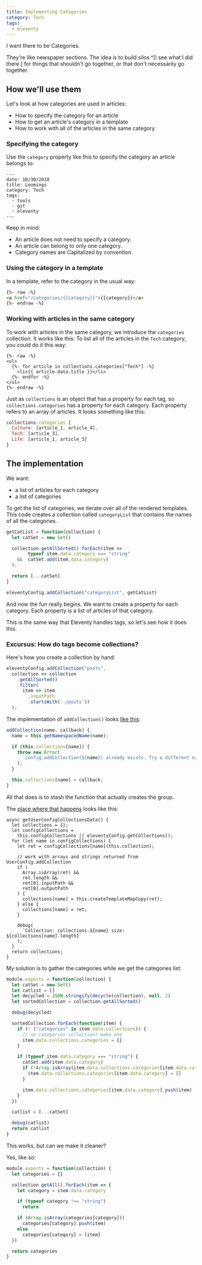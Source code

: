```yaml
---
title: Implementing Categories
category: Tech
tags:
  - eleventy
---
```


I want there to be Categories.


They're like newspaper sections.
The idea is
to build silos ^[I see what I did there.]
for things
that shouldn't go together,
or that don't necessarily go together.


## How we'll use them

Let's look at how categories are used in articles:

- How to specify the category for an article
- How to get an article's category in a template
- How to work with all of the articles in the same category

### Specifying the category

Use the `category` property
like this to specify
the category an article belongs to:

``` text
---
date: 10/30/2018
title: Loomings
category: Tech
tags:
  - tools
  - git
  - eleventy
---
```

Keep in mind:

- An article does not need to specify a category.
- An article can belong to only one category.
- Category names are Capitalized by convention.


### Using the category in a template

In a template, refer to
the category in the usual way:

```html
{%- raw -%}
<a href="/categories/{{category}}">{{category}}</a>
{%- endraw -%}
```

### Working with articles in the same category

To work with articles in the same category,
we introduce
the `categories` collection.
It works like this:
To list
all of the articles in
the `Tech` category,
you could do it this way:

```liquid
{%- raw -%}
<ul>
  {%- for article in collections.categories["Tech"] -%}
    <li>{{ article.data.title }}</li>
  {%- endfor -%}
</ul>
{%- endraw -%}
```


Just as
`collections`
is an object that has
a property for each tag,
so `collections.categories`
has a property for each category.
Each property refers to an array of articles.
It looks something like this:

```js
collections.categories {
  Culture: [article_1, article_4],
  Tech: [article_3],
  Life: [article_1, article_3]
}
```



## The implementation

We want:

- a list of articles for each category
- a list of categories


To get the list of categories,
we iterate over all of the
rendered templates.
This code
creates a collection called
`categoryList`
that contains
the names of all the categories.

```js
getCatList = function(collection) {
  let catSet = new Set()

  collection.getAllSorted().forEach(item =>
        typeof item.data.category === "string"
    &&  catSet.add(item.data.category)
  );

  return [...catSet]
}

eleventyConfig.addCollection("categoryList", getCatList)
```

And now the fun really begins.
We want to
create a property for each
category.
Each property is a list
of articles of that category.

This is the same way that
Eleventy handles tags,
so let's see how it does this.

### Excursus: How do tags become collections?


Here's how you create a collection
by hand:

```js
eleventyConfig.addCollection("posts",
  collection => collection
    .getAllSorted()
    .filter(
      item => item
        .inputPath
        .startsWith('./posts'))
  );
```

The implementation of `addCollection()` looks
[like this][addCollection]:

```js
addCollection(name, callback) {
  name = this.getNamespacedName(name);

  if (this.collections[name]) {
    throw new Error(
      `config.addCollection(${name}) already exists. Try a different name for your collection.`
    );
  }

  this.collections[name] = callback;
}
```


All that does is
to stash the function
that actually creates the group.


The [place where that happens](https://github.com/11ty/eleventy/blob/master/src/TemplateMap.js#L167-L191)
looks like this:

``` js/5
async getUserConfigCollectionsData() {
  let collections = {};
  let configCollections =
    this.configCollections || eleventyConfig.getCollections();
  for (let name in configCollections) {
    let ret = configCollections[name](this.collection);

    // work with arrays and strings returned from UserConfig.addCollection
    if (
      Array.isArray(ret) &&
      ret.length &&
      ret[0].inputPath &&
      ret[0].outputPath
    ) {
      collections[name] = this.createTemplateMapCopy(ret);
    } else {
      collections[name] = ret;
    }

    debug(
      `Collection: collections.${name} size: ${collections[name].length}`
    );
  }
  return collections;
}
```

My solution is to gather the categories
while we get the categories list:


```js
module.exports = function(collection) {
  let catSet = new Set()
  let catlist = []
  let decycled = JSON.stringify(decycle(collection), null, 2)
  let sortedCollection = collection.getAllSorted()

  debug(decycled)

  sortedCollection.forEach(function(item) {
    if (! ("categories" in item.data.collections)) {
      // no categories collection? make one
      item.data.collections.categories = {}
    }

    if (typeof item.data.category === "string") {
      catSet.add(item.data.category)
      if (!Array.isArray(item.data.collections.categories[item.data.category])) {
        item.data.collections.categories[item.data.category] = []
      }

      item.data.collections.categories[item.data.category].push(item)
    }
  })

  catlist = [...catSet]

  debug(catlist)
  return catlist
}
```

This works, but can we make it cleaner?


Yes, like so:

```js
module.exports = function(collection) {
  let categories = {}

  collection.getAll().forEach(item => {
    let category = item.data.category

    if (typeof category !== "string")
      return

    if (Array.isArray(categories[category]))
      categories[category].push(item)
    else
      categories[category] = [item]
  })

  return categories
}
```




[addCollection]: https://github.com/11ty/eleventy/blob/master/src/UserConfig.js#L213-L223
